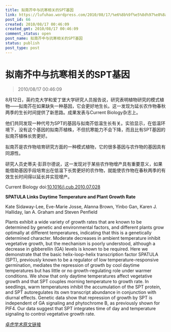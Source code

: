 ```yaml
---
title: 拟南芥中与抗寒相关的SPT基因
link: https://lufuhao.wordpress.com/2010/08/17/%e6%8b%9f%e5%8d%97%e8%8a%a5%e4%b8%ad%e4%b8%8e%e6%8a%97%e5%af%92%e7%9b%b8%e5%85%b3%e7%9a%84spt%e5%9f%ba%e5%9b%a0/
post_id: 66
created: 2010/08/17 00:46:09
created_gmt: 2010/08/17 00:46:09
comment_status: open
post_name: 拟南芥中与抗寒相关的SPT基因
status: publish
post_type: post
---
```


# 拟南芥中与抗寒相关的SPT基因

> 2010/08/17 00:46:09

 

8月12日，英约克大学和爱丁堡大学研究人员报告说，研究表明植物研究的模式植物——拟南芥在如果缺失一种基因，它会更好地生长。这一发现为延长农作物春秋两季的生长时间提供了新思路。成果发表与Current Biology杂志上。

他们共同发现一种代号为SPT的基因与拟南芥低温生长有关。实验显示，在低温环境下，没有这个基因的拟南芥植株，不但抗寒能力不会下降，而且比有SPT基因的拟南芥植株长势更好。

拟南芥是农作物培育研究方面的一种模式植物，它的很多基因与农作物的基因具有同源性。

研究人员史蒂夫·彭菲尔德说，这一发现对于某些农作物增产具有重要意义，如果能借助基因手段培育出在低温下长势更好的农作物，就能使农作物在春秋两季的有效生长时间得以延长并实现增产。 

Current Biology doi:[10.1016/j.cub.2010.07.028](http://doi.org/10.1016/j.cub.2010.07.028)

**SPATULA Links Daytime Temperature and Plant Growth Rate**

Kate Sidaway-Lee, Eve-Marie Josse, Alanna Brown, Yinbo Gan, Karen J. Halliday, Ian A. Graham and Steven Penfield

Plants exhibit a wide variety of growth rates that are known to be determined by genetic and environmental factors, and different plants grow optimally at different temperatures, indicating that this is a genetically determined character. Moderate decreases in ambient temperature inhibit vegetative growth, but the mechanism is poorly understood, although a decrease in gibberellin (GA) levels is known to be required. Here we demonstrate that the basic helix-loop-helix transcription factor SPATULA (SPT), previously known to be a regulator of low temperature-responsive germination, mediates the repression of growth by cool daytime temperatures but has little or no growth-regulating role under warmer conditions. We show that only daytime temperatures affect vegetative growth and that SPT couples morning temperature to growth rate. In seedlings, warm temperatures inhibit the accumulation of the SPT protein, and SPT autoregulates its own transcript abundance in conjunction with diurnal effects. Genetic data show that repression of growth by SPT is independent of GA signaling and phytochrome B, as previously shown for PIF4. Our data suggest that SPT integrates time of day and temperature signaling to control vegetative growth rate. 

[卓虎学术原文链接](http://www.zohu.cn/bbs/viewthread.php?tid=245712)
